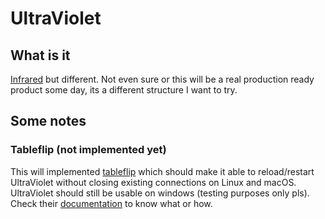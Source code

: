 # UltraViolet
## What is it
[Infrared](https://github.com/haveachin/infrared) but different. Not even sure or this will be a real production ready product some day, its a different structure I want to try.  


## Some notes
### Tableflip (not implemented yet)
This will implemented [tableflip](https://github.com/cloudflare/tableflip) which should make it able to reload/restart UltraViolet without closing existing connections on Linux and macOS. UltraViolet should still be usable on windows (testing purposes only pls). 
Check their [documentation](https://pkg.go.dev/github.com/cloudflare/tableflip) to know what or how. 

